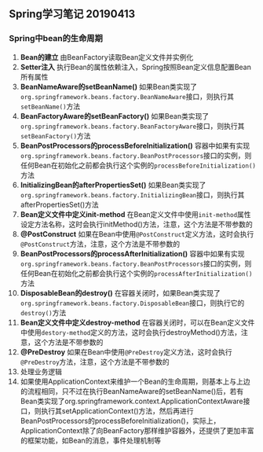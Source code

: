 ## Spring学习笔记 20190413
### Spring中bean的生命周期
1. **Bean的建立** 由BeanFactory读取Bean定义文件并实例化
2. **Setter注入** 执行Bean的属性依赖注入，Spring按照Bean定义信息配置Bean所有属性
3. **BeanNameAware的setBeanName()** 如果Bean类实现了`org.springframework.beans.factory.BeanNameAware`接口，则执行其`setBeanName()`方法
4. **BeanFactoryAware的setBeanFactory()** 如果Bean类实现了`org.springframework.beans.factory.BeanFactoryAware`接口，则执行其`setBeanFactory()`方法
5. **BeanPostProcessors的processBeforeInitialization()** 容器中如果有实现`org.springframework.beans.factory.BeanPostProcessors`接口的实例，则任何Bean在初始化之前都会执行这个实例的`processBeforeInitialization()`方法
6. **InitializingBean的afterPropertiesSet()** 如果Bean类实现了`org.springframework.beans.factory.InitializingBean`接口，则执行其afterPropertiesSet()方法
7. **Bean定义文件中定义init-method** 在Bean定义文件中使用`init-method`属性设定方法名称，这时会执行initMethod()方法，注意，这个方法是不带参数的
8. **@PostConstruct** 如果在Bean中使用`@PostConstruct`定义方法，这时会执行`@PostConstruct`方法，注意，这个方法是不带参数的
9. **BeanPostProcessors的processAfterInitialization()** 容器中如果有实现`org.springframework.beans.factory.BeanPostProcessors`接口的实例，则任何Bean在初始化之前都会执行这个实例的`processAfterInitialization()`方法
10. **DisposableBean的destroy()** 在容器关闭时，如果Bean类实现了`org.springframework.beans.factory.DisposableBean`接口，则执行它的`destroy()`方法
11. **Bean定义文件中定义destroy-method** 在容器关闭时，可以在Bean定义文件中使用`destory-method`定义的方法，这时会执行destroyMethod()方法，注意，这个方法是不带参数的
12. **@PreDestroy** 如果在Bean中使用`@PreDestroy`定义方法，这时会执行`@PreDestroy`方法，注意，这个方法是不带参数的
13. 处理业务逻辑
14.  如果使用ApplicationContext来维护一个Bean的生命周期，则基本上与上边的流程相同，只不过在执行BeanNameAware的setBeanName()后，若有Bean类实现了org.springframework.context.ApplicationContextAware接口，则执行其setApplicationContext()方法，然后再进行BeanPostProcessors的processBeforeInitialization()，实际上，ApplicationContext除了向BeanFactory那样维护容器外，还提供了更加丰富的框架功能，如Bean的消息，事件处理机制等
